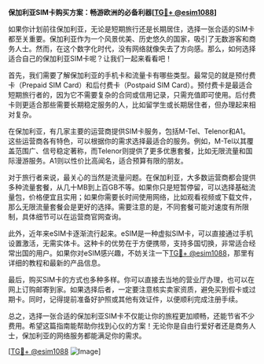 **保加利亚SIM卡购买方案：畅游欧洲的必备利器[[TG💪+ @esim1088](https://t.me/s/esim1088)]**

如果你计划前往保加利亚，无论是短期旅行还是长期居住，选择一张合适的SIM卡都至关重要。保加利亚作为一个风景优美、历史悠久的国家，吸引了无数游客和商务人士。然而，在这个数字化时代，没有网络就像失去了方向感。那么，如何选择适合自己的保加利亚SIM卡呢？让我们一起来看看吧！

首先，我们需要了解保加利亚的手机卡和流量卡有哪些类型。最常见的就是预付费卡（Prepaid SIM Card）和后付费卡（Postpaid SIM Card）。预付费卡是最适合短期旅行者的，因为它不需要复杂的合同或信用记录，只需充值即可使用。后付费卡则更适合那些需要长期稳定服务的人，比如留学生或长期居住者，但办理起来相对复杂。

在保加利亚，有几家主要的运营商提供SIM卡服务，包括M-Tel、Telenor和A1。这些运营商各有特色，可以根据你的需求选择最适合的服务。例如，M-Tel以其覆盖范围广、信号稳定著称，而Telenor则提供了更多优惠套餐，比如无限流量和国际漫游服务。A1则以性价比高闻名，适合预算有限的朋友。

对于旅行者来说，最关心的当然是流量问题。在保加利亚，大多数运营商都会提供多种流量套餐，从几十MB到上百GB不等。如果你只是短暂停留，可以选择基础流量包，价格便宜且实用；如果你需要长时间使用网络，比如观看视频或下载文件，那么无限流量套餐会是更好的选择。需要注意的是，不同套餐可能对速度有所限制，具体细节可以在运营商官网查询。

此外，近年来eSIM卡逐渐流行起来。eSIM是一种虚拟SIM卡，可以直接通过手机设置激活，无需实体卡。这种卡的优势在于方便携带，支持多国切换，非常适合经常出国的用户。如果你对eSIM感兴趣，不妨关注一下[TG💪+ @esim1088](https://t.me/s/esim1088)，那里有详细的教程和最新的产品信息。

最后，购买SIM卡的方式也多种多样。你可以直接去当地的营业厅办理，也可以在网上订购邮寄到家。如果选择后者，一定要注意核实卖家资质，避免买到假卡或过期卡。同时，记得提前准备好护照或其他有效证件，以便顺利完成注册手续。

总之，选择一张合适的保加利亚SIM卡不仅能让你的旅程更加顺畅，还能节省不少费用。希望这篇指南能帮助你找到心仪的方案！无论你是自由行爱好者还是商务人士，保加利亚的网络服务都能满足你的需求。

[[TG💪+ @esim1088](https://t.me/s/esim1088) ![Image](https://i.postimg.cc/4NQfJmqS/Snipaste-2025-05-13-00-14-12.png)]